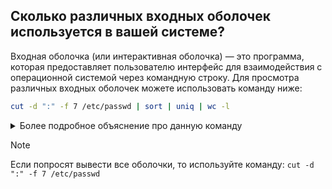 ## Сколько различных входных оболочек используется в вашей системе? 

Входная оболочка (или интерактивная оболочка) — это программа, которая предоставляет пользователю интерфейс для взаимодействия с операционной системой через командную строку.
Для просмотра различных входных оболочек можете использовать команду ниже: 

```bash
cut -d ":" -f 7 /etc/passwd | sort | uniq | wc -l 
```

<details>
  <summary>Более подробное объяснение про данную команду</summary>
  
  - `cut -d ":" -f 7 /etc/passwd`
    - `cut`: Это команда, которая используется для извлечения определенных полей из строк текста.
    - `d ":"`: Указывает, что разделителем полей является двоеточие (:). В файле `/etc/passwd` поля разделены именно этим символом.
    - `f 7`: Указывает, что нужно извлечь 7-е поле из каждой строки. В файле `/etc/passwd` это поле соответствует оболочке (`shell`) пользователя.
    /etc/passwd: Это файл, из которого мы извлекаем данные.

   Таким образом, эта часть команды извлекает 7-е поле (оболочку) для каждого пользователя из файла /etc/passwd.
   
  - `| sort`
    - `|`: Это оператор конвейера, который передает вывод предыдущей команды (результат `cut`) в качестве ввода для следующей команды (`sort`).
    - `sort`: Эта команда сортирует строки в алфавитном порядке. В данном случае она сортирует список оболочек, полученных из предыдущего шага.

  - `| uniq`
    - `uniq`: Эта команда удаляет дубликаты из отсортированного списка. Поскольку `sort` уже отсортировал строки, `uniq` будет удалять повторяющиеся оболочки, оставляя только уникальные значения.

  - `| wc -l`
    - `wc`: Это команда для подсчета строк, слов и символов.
    - `-l`: Указывает, что нужно подсчитать только количество строк.
</details>

> [!NOTE]
> Если попросят вывести все оболочки, то используйте команду: `cut -d ":" -f 7 /etc/passwd`
